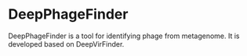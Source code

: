 # DeepPhageFinder
DeepPhageFinder is a tool for identifying phage from metagenome. It is developed based on DeepVirFinder.
